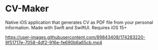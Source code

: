 # CV-Maker
Native iOS application that generates CV as PDF file from your personal information. Made with Swift and SwiftUI. Requires iOS 15+


https://user-images.githubusercontent.com/89843408/174283220-9f51717e-7058-4df2-916e-fe690b6a65cb.mp4

